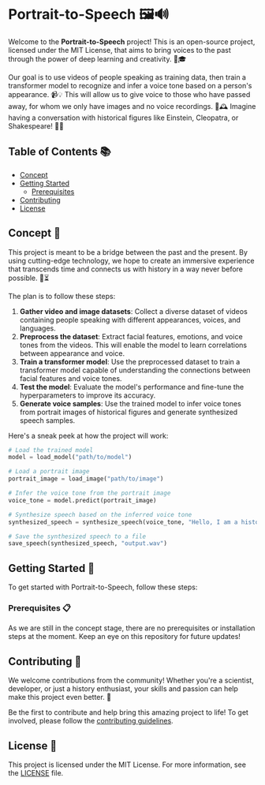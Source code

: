 # Portrait-to-Speech 🖼️🔊

Welcome to the **Portrait-to-Speech** project! This is an open-source project, licensed under the MIT License, that aims to bring voices to the past through the power of deep learning and creativity. 🤖🎓

Our goal is to use videos of people speaking as training data, then train a transformer model to recognize and infer a voice tone based on a person's appearance. 📹💡 This will allow us to give voice to those who have passed away, for whom we only have images and no voice recordings. 📸🕰️ Imagine having a conversation with historical figures like Einstein, Cleopatra, or Shakespeare! 🚀✨

## Table of Contents 📚

- [Concept](#concept)
- [Getting Started](#getting-started)
  - [Prerequisites](#prerequisites)
- [Contributing](#contributing)
- [License](#license)

## Concept 🎉

This project is meant to be a bridge between the past and the present. By using cutting-edge technology, we hope to create an immersive experience that transcends time and connects us with history in a way never before possible. 🌉⏳

The plan is to follow these steps:

1. **Gather video and image datasets**: Collect a diverse dataset of videos containing people speaking with different appearances, voices, and languages.
2. **Preprocess the dataset**: Extract facial features, emotions, and voice tones from the videos. This will enable the model to learn correlations between appearance and voice.
3. **Train a transformer model**: Use the preprocessed dataset to train a transformer model capable of understanding the connections between facial features and voice tones.
4. **Test the model**: Evaluate the model's performance and fine-tune the hyperparameters to improve its accuracy.
5. **Generate voice samples**: Use the trained model to infer voice tones from portrait images of historical figures and generate synthesized speech samples.

Here's a sneak peek at how the project will work:

```python
# Load the trained model
model = load_model("path/to/model")

# Load a portrait image
portrait_image = load_image("path/to/image")

# Infer the voice tone from the portrait image
voice_tone = model.predict(portrait_image)

# Synthesize speech based on the inferred voice tone
synthesized_speech = synthesize_speech(voice_tone, "Hello, I am a historical figure!")

# Save the synthesized speech to a file
save_speech(synthesized_speech, "output.wav")

```

## Getting Started 🚀

To get started with Portrait-to-Speech, follow these steps:

### Prerequisites 📋

As we are still in the concept stage, there are no prerequisites or installation steps at the moment. Keep an eye on this repository for future updates!

## Contributing 🤝

We welcome contributions from the community! Whether you're a scientist, developer, or just a history enthusiast, your skills and passion can help make this project even better. 🌟

Be the first to contribute and help bring this amazing project to life! To get involved, please follow the [contributing guidelines](https://github.com/your_username_/Portrait-to-Speech/blob/main/CONTRIBUTING.md).

## License 📄

This project is licensed under the MIT License. For more information, see the [LICENSE](https://github.com/your_username_/Portrait-to-Speech/blob/main/LICENSE) file.
